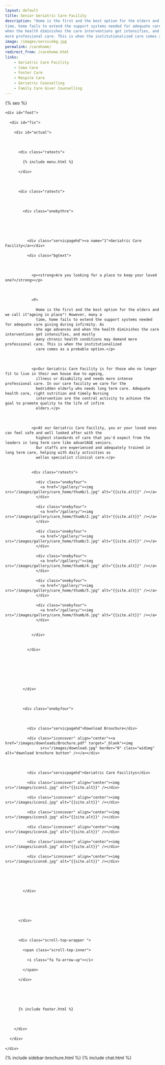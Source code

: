 ```yaml
---
layout: default
title: Senior Geriatric Care Facility
description: "Home is the first and the best option for the elders and we call it 'ageing in place'! However, many a
time, home fails to extend the support systems needed for adequate care giving during infirmity. As the age advances and
when the health diminishes the care interventions get intensifies, and mostly many chronic health conditions may demand
more professional care. This is when the institutionalized care comes as a probable option."
image: /images/servicebg.jpg
permalink: /carehome/
redirect_from: /carehome.html
links:
    - Geriatric Care Facility
    - Coma Care
    - Foster Care
    - Respite Care
    - Geriatric Counselling
    - Family Care Giver Counselling
---
```


<head>

  <meta http-equiv="Content-Type" content="text/html; charset=utf-8" />

  <link rel="shortcut icon" href="/images/favicon.ico" type="image/x-icon">
  <link rel="icon" href="/images/favicon.ico" type="image/x-icon">

  <meta name="viewport" content="width=device-width, initial-scale=1">


  {% seo %}

  <meta name="keywords"
    content="seniors care, elder care, assisted living homes, coma care, dementia care, Alzheimer's care, respite care, foster care, hospice care, domicilary care, Geriatric Care Facility, old age home, bed ridden patients, Intervention patients, tracheotomy patients, colostomy, catheter, nasal feeding, PEG feeding, geriatric counseling, senior counseling, old age care, home nursing, elderly care taker,senior care giver,trained home nurses, trained senior carer, gerentology experts, research, seminar, international faculty in gerentology" />



  <link href="/assets/css/advant.css" rel="stylesheet" type="text/css" />





  <!--sidebar script start from here-->

  <script src="/sidebar/jquery.js"  ></script>

  <link href="/sidebar/sidebar.css" rel="stylesheet" type="text/css" />

  <script  >

    jQuery(document).ready(

      function () {
        jQuery("#facebook_right").hover(function () { jQuery(this).stop(true, false).animate({ right: 0 }, 500); },

          function () { jQuery("#facebook_right").stop(true, false).animate({ right: -325 }, 500); });



        jQuery("#twitter_right").hover(function () { jQuery(this).stop(true, false).animate({ right: 0 }, 500); },

          function () { jQuery("#twitter_right").stop(true, false).animate({ right: -325 }, 500); });



        jQuery("#testimoni_right").hover(function () { jQuery(this).stop(true, false).animate({ right: 0 }, 500); },

          function () { jQuery("#testimoni_right").stop(true, false).animate({ right: -300 }, 500); });

      });

  </script>



  <!--sidebar script end from here-->

  <!--mobile menu start-->

  <link rel="stylesheet" href="/respmenu/responsivemobilemenu.css" type="text/css" />

  <script   src="/respmenu/responsivemobilemenu.js"></script>

  <!--mobile menu end-->


  <!-- Google Analytics -->
  <script async src="https://www.googletagmanager.com/gtag/js?id=UA-140719676-1"></script>
  <script>
    window.dataLayer = window.dataLayer || [];
    function gtag() { dataLayer.push(arguments); }
    gtag('js', new Date());

    gtag('config', 'UA-140719676-1');
  </script>


</head>



<body>

  <div id="servicebg">

    <div id="foot">

      <div id="fix">

        <div id="actual">



          <div class="ratexts">

            {% include menu.html %}

          </div>



          <div class="ratexts">



            <div class="onebythre">





              <div class="servicpagehd"><a name="1">Geriatric Care Facility</a></div>

              <div class="bgtext">



                <p><strong>Are you looking for a place to keep your loved one?</strong></p>



                <P>

                  Home is the first and the best option for the elders and we call it"ageing in place"! However, many a
                  time, home fails to extend the support systems needed for adequate care giving during infirmity. As
                  the age advances and when the health diminishes the care interventions get intensifies, and mostly
                  many chronic health conditions may demand more professional care. This is when the institutionalized
                  care comes as a probable option.</p>



                <p>Our Geriatric Care Facility is for those who no longer fit to live in their own house due to ageing,
                  illness or disability and needs more intense professional care. In our care facility we care for the
                  bedridden elderly who needs long term care. Adequate health care, right nutrition and timely Nursing
                  intervention are the central activity to achieve the goal to promote quality to the life of infirm
                  elders.</p>



                <p>At our Geriatric Care Facility, you or your loved ones can feel safe and well looked after with the
                  highest standards of care that you'd expect from the leaders in long term care like advantAGE seniors.
                  Our staffs are experienced and adequately trained in long term care, helping with daily activities as
                  wellas specialist clinical care.</p>


                <div class="ratexts">

                  <div class="onebyfour">
                    <a href="/gallery/"><img src="/images/gallery/care_home/thumb/1.jpg" alt="{{site.alt}}" /></a>
                  </div>

                  <div class="onebyfour">
                    <a href="/gallery/"><img src="/images/gallery/care_home/thumb/2.jpg" alt="{{site.alt}}" /></a>
                  </div>

                  <div class="onebyfour">
                    <a href="/gallery/"><img src="/images/gallery/care_home/thumb/3.jpg" alt="{{site.alt}}" /></a>
                  </div>

                  <div class="onebyfour">
                    <a href="/gallery/"><img src="/images/gallery/care_home/thumb/4.jpg" alt="{{site.alt}}" /></a>
                  </div>

                  <div class="onebyfour">
                    <a href="/gallery/"><img src="/images/gallery/care_home/thumb/5.jpg" alt="{{site.alt}}" /></a>
                  </div>

                  <div class="onebyfour">
                    <a href="/gallery/"><img src="/images/gallery/care_home/thumb/6.jpg" alt="{{site.alt}}" /></a>
                  </div>


                </div>


              </div>







            </div>



            <div class="onebyfour">



              <div class="servicpagehd">Download Brouchure</div>

              <div class="iconcover" align="center"><a href="/images/downloads/Brochure.pdf" target="_blank"><img
                    src="/images/download.jpg" border="0" class="widimg" alt="download brochure button" /></a></div>



              <div class="servicpagehd">Geriatric Care Facilitys</div>

              <div class="iconcover" align="center"><img src="/images/icons1.jpg" alt="{{site.alt}}" /></div>

              <div class="iconcover" align="center"><img src="/images/icons2.jpg" alt="{{site.alt}}" /></div>

              <div class="iconcover" align="center"><img src="/images/icons3.jpg" alt="{{site.alt}}" /></div>

              <div class="iconcover" align="center"><img src="/images/icons4.jpg" alt="{{site.alt}}" /></div>

              <div class="iconcover" align="center"><img src="/images/icons5.jpg" alt="{{site.alt}}" /></div>

              <div class="iconcover" align="center"><img src="/images/icons6.jpg" alt="{{site.alt}}" /></div>





            </div>





          </div>



          <div class="scroll-top-wrapper ">

            <span class="scroll-top-inner">

              <i class="fa fa-arrow-up"></i>

            </span>

          </div>





          {% include footer.html %}



        </div>

      </div>

    </div>

  </div>


  {% include sidebar-brochure.html %}
  {% include chat.html %}
</body>
